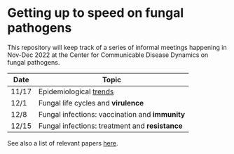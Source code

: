 # Getting up to speed on fungal pathogens 

This repository will keep track of a series of informal meetings happening in Nov-Dec 2022 at the Center for Communicable Disease Dynamics on fungal pathogens. 

|  Date  | Topic                                           |
| ------ | -----                                           |
|  11/17 | Epidemiological [trends](papers/trends)                      |
|  12/1  | Fungal life cycles and __virulence__            |
|  12/8  | Fungal infections: vaccination and __immunity__ |
|  12/15 | Fungal infections: treatment and __resistance__ |

See also a list of relevant papers [here](https://docs.google.com/spreadsheets/d/1AS6p1e4UQBDb9fxFXGkGohGlO3GPPtHxiz9EZnNnrQQ/edit?usp=sharing).

